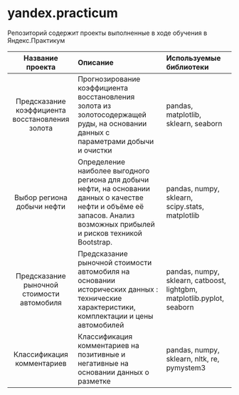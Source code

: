 # yandex.practicum
Репозиторий содержит проекты выполненные в ходе обучения в Яндекс.Практикум

| Название проекта                         | Описание                | Используемые библиотеки     |
| :---------------------------------------:| :---------------------- |:----------------------------|
| Предсказание коэффициента восстановления золота| Прогнозирование коэффициента восстановления золота из золотосодержащей руды, на основании данных с параметрами добычи и очистки   | pandas, matplotlib, sklearn, seaborn |
| Выбор региона добычи нефти| Определение наиболее выгодного региона для добычи нефти, на основании данных о качестве нефти и объёме её запасов. Анализ возможных прибылей и рисков техникой Bootstrap.    | pandas, numpy, sklearn, scipy.stats, matplotlib |
| Предсказание рыночной стоимости автомобиля| Предсказание рыночной стоимости автомобиля на основании исторических данных : технические характеристики, комплектации и цены автомобилей| pandas, numpy, sklearn, catboost, lightgbm, matplotlib.pyplot, seaborn |
| Классификация комментариев| Классификация комментариев на позитивные и негативные на основании данных о разметке| pandas, numpy, sklearn, nltk, re, pymystem3|

